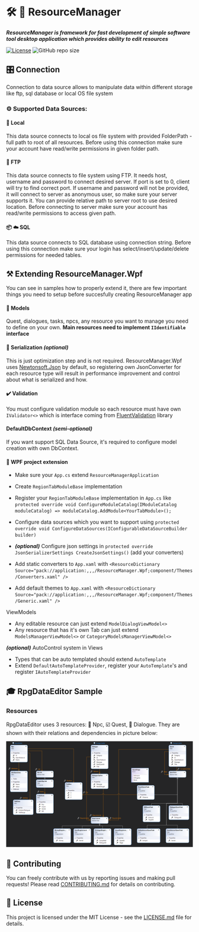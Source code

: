 # 🛠️ 🚀 ResourceManager 

***ResourceManager is framework for fast development of simple software tool desktop application which provides ability to edit resources***

[![License](https://img.shields.io/github/license/Prastiwar/ResourceManager?style=flat-square&longCache=true)](https://github.com/Prastiwar/ResourceManager/blob/main/LICENSE)
![GitHub repo size](https://img.shields.io/github/repo-size/Prastiwar/ResourceManager?style=flat-square&longCache=true)

## 🎛️ Connection

Connection to data source allows to manipulate data within different storage like ftp, sql database or local OS file system   

### ⚙️ Supported Data Sources:

#### 📁 Local

This data source connects to local os file system with provided FolderPath - full path to root of all resources. Before using this connection make sure your account have read/write permissions in given folder path.

#### 📩 FTP

This data source connects to file system using FTP. It needs host, username and password to connect desired server. If port is set to 0, client will try to find correct port. If username and password will not be provided, it will connect to server as anonymous user, so make sure your server supports it. You can provide relative path to server root to use desired location. Before connecting to server make sure your account has read/write permissions to access given path.

#### 📦 ☁️ SQL

This data source connects to SQL database using connection string. Before using this connection make sure your login has select/insert/update/delete permissions for needed tables.

## ⚒️ Extending ResourceManager.Wpf

You can see in samples how to properly extend it, there are few important things you need to setup before succesfully creating ResourceManager app

#### 🚧 Models 
Quest, dialogues, tasks, npcs, any resource you want to manage you need to define on your own. **Main resources need to implement `IIdentifiable` interface**

#### 📝 Serialization ***(optional)*** 
This is just optimization step and is not required. ResourceManager.Wpf uses [Newtonsoft.Json](https://github.com/JamesNK/Newtonsoft.Json) by default, so registering own JsonConverter for each resource type will result in performance improvement and control about what is serialized and how.   

#### ✔️ Validation 
You must configure validation module so each resource must have own `IValidator<>` which is interface coming from [FluentValidation](https://github.com/FluentValidation/FluentValidation) library

#### DefaultDbContext ***(semi-optional)*** 
If you want support SQL Data Source, it's required to configure model creation with own DbContext.
   
#### 🔨 WPF project extension
- Make sure your `App.cs` extend `ResourceManagerApplication` 
- Create `RegionTabModuleBase` implementation 
- Register your `RegionTabModuleBase` implementation in `App.cs` like `protected override void ConfigureModuleCatalog(IModuleCatalog moduleCatalog) => moduleCatalog.AddModule<YourTabModule>();` 
- Configure data sources which you want to support using `protected override void ConfigureDataSources(IConfigurableDataSourceBuilder builder)` 
- ***(optional)*** Configure json settings in `protected override JsonSerializerSettings CreateJsonSettings()` (add your converters) 

- Add static converters to `App.xaml` with `<ResourceDictionary Source="pack://application:,,,/ResourceManager.Wpf;component/Themes/Converters.xaml" />` 
- Add default themes to `App.xaml` with `<ResourceDictionary Source="pack://application:,,,/ResourceManager.Wpf;component/Themes/Generic.xaml" />` 

ViewModels
- Any editable resource can just extend `ModelDialogViewModel<>`
- Any resource that has it's own Tab can just extend `ModelsManagerViewModel<>` or `CategoryModelsManagerViewModel<>`

***(optional)*** AutoControl system in Views
- Types that can be auto templated should extend `AutoTemplate` 
- Extend `DefaultAutoTemplateProvider`, register your `AutoTemplate`'s and register `IAutoTemplateProvider`

## 🎓 RpgDataEditor Sample

### Resources
RpgDataEditor uses 3 resources: 🧔 Npc, ☑️ Quest, 💭 Dialogue. They are shown with their relations and dependencies in picture below:

![Resources](docs/sampleresources.png)

## 🤝 Contributing

You can freely contribute with us by reporting issues and making pull requests!
Please read [CONTRIBUTING.md](https://github.com/Prastiwar/ResourceManager/blob/master/.github/CONTRIBUTING.md) for details on contributing.

## 📘 License

This project is licensed under the MIT License - see the [LICENSE.md](https://github.com/Prastiwar/ResourceManager/blob/master/LICENSE) file for details.
